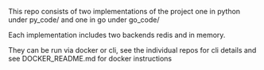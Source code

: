 This repo consists of two implementations of the project one in python under py_code/ and one in go under go_code/

Each implementation includes two backends redis and in memory.

They can be run via docker or cli, see the individual repos for cli details and see DOCKER_README.md for docker instructions